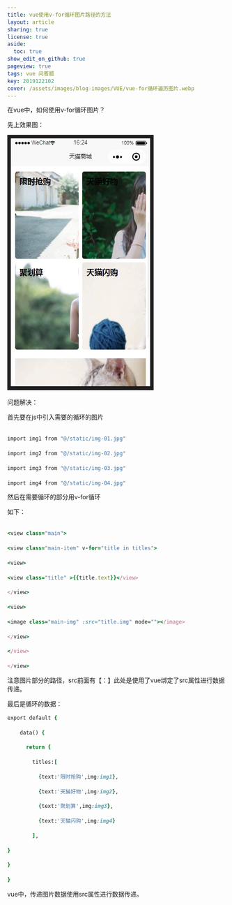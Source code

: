 ```yaml
---
title: vue使用v-for循环图片路径的方法
layout: article
sharing: true
license: true
aside:
  toc: true
show_edit_on_github: true
pageview: true
tags: vue 问答题
key: 2019122102
cover: /assets/images/blog-images/VUE/vue-for循环遍历图片.webp
---
```



在vue中，如何使用v-for循环图片？

 

先上效果图：

![img](/assets/images/blog-images/VUE/vue-for循环遍历图片.webp) 

 

问题解决：

 

首先要在js中引入需要的循环的图片

```ruby

import img1 from "@/static/img-01.jpg"

import img2 from "@/static/img-02.jpg"

import img3 from "@/static/img-03.jpg"

import img4 from "@/static/img-04.jpg"

```
 

然后在需要循环的部分用v-for循环

如下：

```ruby

<view class="main">

<view class="main-item" v-for="title in titles">

<view>

<view class="title" >{{title.text}}</view>

</view>

<view>

<image class="main-img" :src="title.img" mode=""></image>

</view>

</view>

</view>

```

注意图片部分的路径，src前面有【：】此处是使用了vue绑定了src属性进行数据传递。

 

最后是循环的数据：
```ruby
export default {

    data() {

      return {

        titles:[

          {text:'限时抢购',img:img1},

          {text:'天猫好物',img:img2},

          {text:'聚划算',img:img3},

          {text:'天猫闪购',img:img4}

        ],

}

}

}
```


 vue中，传递图片数据使用src属性进行数据传递。